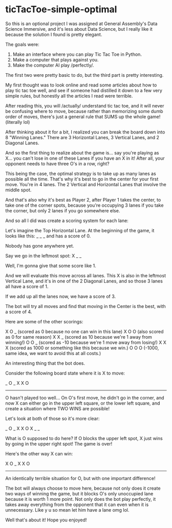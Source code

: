 # ticTacToe-simple-optimal

So this is an optional project I was assigned at General Assembly's Data Science Immersive, and it's less about Data Science, but
I really like it because the solution I found is pretty elegant.

The goals were:

1) Make an interface where you can play Tic Tac Toe in Python.
2) Make a computer that plays against you.
3) Make the computer AI play /perfectly/.

The first two were pretty basic to do, but the third part is pretty interesting.

My first thought was to look online and read some articles about how to play tic tac toe well, and see if someone had
distilled it down to a few very simple rules, but honestly all the articles I read were terrible.

After reading this, you will /actually/ understand tic tac toe, and it will never be confusing where to move, because
rather than memorizing some dumb order of moves, there's just a general rule that SUMS up the whole game! (literally lol)

After thinking about it for a bit, I realized you can break the board down into 8 "Winning Lanes."  There are 3 Horizontal Lanes,
3 Vertical Lanes, and 2 Diagonal Lanes.

And so the first thing to realize about the game is... say you're playing as X... you can't lose in one of these Lanes if you
have an X in it! After all, your opponent needs to have three O's in a row, right?

This being the case, the optimal strategy is to take up as many lanes as possible all the time.  That's why it's best to
go in the center for your first move.  You're in 4 lanes.  The 2 Vertical and Horizontal Lanes that involve the middle spot.

And that's also why it's best as Player 2, after Player 1 takes the center, to take one of the corner spots, because you're
occupying 3 lanes if you take the corner, but only 2 lanes if you go somewhere else.

And so all I did was create a scoring system for each lane:

Let's imagine the Top Horizontal Lane.  At the beginning of the game, it looks like this:  _ _ _  and has a score of 0.

Nobody has gone anywhere yet.

Say we go in the leftmost spot:  X _ _

Well, I'm gonna give that some score like 1.

And we will evaluate this move across all lanes.  This X is also in the leftmost Vertical Lane, and it's in one of the 2
Diagonal Lanes, and so those 3 lanes all have a score of 1.

If we add up all the lanes now, we have a score of 3.

The bot will try all moves and find that moving in the Center is the best, with a score of 4.

Here are some of the other scorings:

X O _ (scored as 0 because no one can win in this lane)
X O O (also scored as 0 for same reason)
X X _ (scored as 10 because we're 1 away from winning!)
O O _ (scored as -10 because we're 1 move away from losing!)
X X X (scored as 1000 or something like this because we win.)
O O O (-1000, same idea, we want to avoid this at all costs.)

An interesting thing that the bot does.

Consider the following board state where it is X to move:

_ O _
X X O
_ _ _

O hasn't played too well... On O's first move, he didn't go in the corner, and now X can either go in the upper left square,
or the lower left square, and create a situation where TWO WINS are possible!

Let's look at both of those so it's more clear:

_ O _
X X O
X _ _

What is O supposed to do here?  If O blocks the upper left spot, X just wins by going in the upper right spot! The game is over!

Here's the other way X can win:

X O _
X X O
_ _ _

An identically terrible situation for O, but with one important difference!

The bot will always choose to move here, because not only does it create two ways of winning the game, but it blocks O's
only unoccupied lane because it is worth 1 more point.  Not only does the bot play perfectly, it takes away everything
from the opponent that it can even when it is unnecessary. Like y u so mean let him have a lane omg lol.

Well that's about it! Hope you enjoyed!
